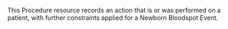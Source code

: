 This Procedure resource records an action that is or was performed on a patient, with further constraints applied for a Newborn Bloodspot Event.